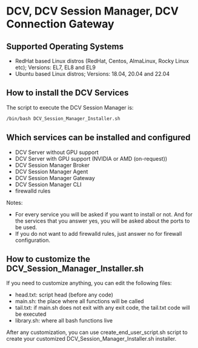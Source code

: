 # DCV, DCV Session Manager, DCV Connection Gateway

## Supported Operating Systems

- RedHat based Linux distros (RedHat, Centos, AlmaLinux, Rocky Linux etc); Versions: EL7, EL8 and EL9
- Ubuntu based Linux distros; Versions: 18.04, 20.04 and 22.04

## How to install the DCV Services

The script to execute the DCV Session Manager is:

```bash
/bin/bash DCV_Session_Manager_Installer.sh
```

## Which services can be installed and configured

- DCV Server without GPU support
- DCV Server with GPU support (NVIDIA or AMD (on-request))
- DCV Session Manager Broker
- DCV Session Manager Agent
- DCV Session Manager Gateway
- DCV Session Manager CLI
- firewalld rules

Notes:
- For every service you will be asked if you want to install or not. And for the services that you answer yes, you will be asked about the ports to be used.
- If you do not want to add firewalld rules, just answer no for firewall configuration.

## How to customize the DCV_Session_Manager_Installer.sh

If you need to customize anything, you can edit the following files:
- head.txt: script head (before any code)
- main.sh: the place where all functions will be called
- tail.txt: if main.sh does not exit with any exit code, the tail.txt code will be executed
- library.sh: where all bash functions live

After any customization, you can use create_end_user_script.sh script to create your customized DCV_Session_Manager_Installer.sh installer.
